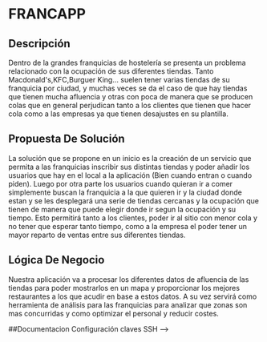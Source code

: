 # FRANCAPP

## Descripción
Dentro de la grandes franquicias de hostelería se presenta un problema relacionado con la ocupación de sus diferentes tiendas. Tanto Macdonald's,KFC,Burguer King... suelen tener varias tiendas de su franquicia por ciudad, y muchas veces se da el caso de que hay tiendas que tienen mucha afluencia y otras con poca de manera que se producen colas que en general perjudican tanto a los clientes que tienen que hacer cola como a las empresas ya que tienen desajustes en su plantilla.


## Propuesta De Solución
La solución que se propone en un inicio es la creación de un servicio que permita a las franquicias inscribir sus distintas tiendas y poder añadir los usuarios que hay en el local a la aplicación (Bien cuando entran o cuando piden). Luego por otra parte los usuarios cuando quieran ir a comer simplemente buscan la franquicia a la que quieren ir y la ciudad donde estan y se les desplegará una serie de tiendas cercanas y la ocupación que tienen de manera que puede elegir donde ir segun la ocupación y su tiempo. Esto permitirá tanto a los clientes, poder ir al sitio con menor cola y no tener que esperar tanto tiempo, como a la empresa el poder tener un mayor reparto de ventas entre sus diferentes tiendas.


## Lógica De Negocio
Nuestra aplicación va a procesar los diferentes datos de afluencia de las tiendas para poder mostrarlos en un mapa y proporcionar los mejores restaurantes a los que acudir en base a estos datos. A su vez servirá como herramienta de análisis para las franquicias para analizar que zonas son mas concurridas y como optimizar el personal y reducir costes.

##Documentacion
Configuración claves SSH --> 
